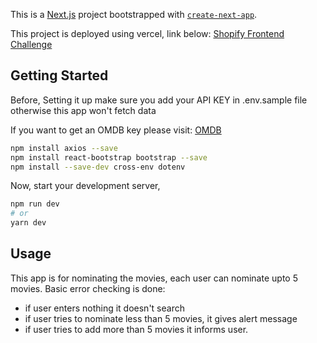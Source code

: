 This is a [Next.js](https://nextjs.org/) project bootstrapped with [`create-next-app`](https://github.com/vercel/next.js/tree/canary/packages/create-next-app).

This project is deployed using vercel, link below:
[Shopify Frontend Challenge](https://shopify-challenge-frontend.vercel.app/)

## Getting Started
Before, Setting it up make sure you add your API KEY in .env.sample file
otherwise this app won't fetch data

If you want to get an OMDB key please visit:
[OMDB](http://www.omdbapi.com/)

```bash
npm install axios --save
npm install react-bootstrap bootstrap --save
npm install --save-dev cross-env dotenv
```

Now, start your development server,

```bash
npm run dev
# or
yarn dev
```
## Usage

This app is for nominating the movies, each user can nominate upto 5 movies.
Basic error checking is done:
  - if user enters nothing it doesn't search
  - if user tries to nominate less than 5 movies, it gives alert message 
  - if user tries to add more than 5 movies it informs user.
